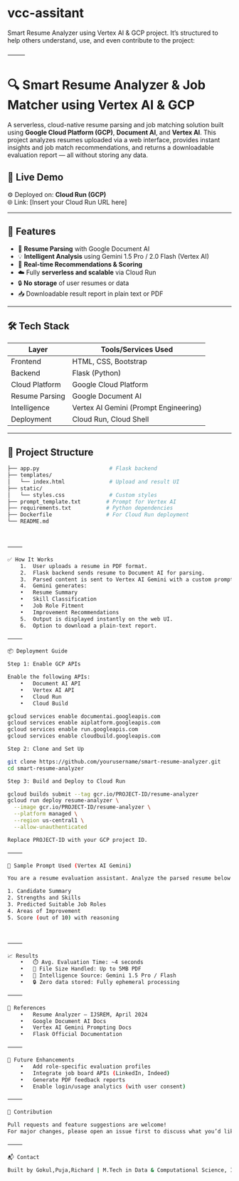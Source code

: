 # vcc-assitant
 Smart Resume Analyzer using Vertex AI & GCP project. It’s structured to help others understand, use, and even contribute to the project:

⸻



# 🔍 Smart Resume Analyzer & Job Matcher using Vertex AI & GCP

A serverless, cloud-native resume parsing and job matching solution built using **Google Cloud Platform (GCP)**, **Document AI**, and **Vertex AI**. This project analyzes resumes uploaded via a web interface, provides instant insights and job match recommendations, and returns a downloadable evaluation report — all without storing any data.

## 🚀 Live Demo

⚙️ Deployed on: **Cloud Run (GCP)**  
🌐 Link: [Insert your Cloud Run URL here]

---

## 📌 Features

- 🧾 **Resume Parsing** with Google Document AI
- 💡 **Intelligent Analysis** using Gemini 1.5 Pro / 2.0 Flash (Vertex AI)
- 📄 **Real-time Recommendations & Scoring**
- ☁️ Fully **serverless and scalable** via Cloud Run
- 🔒 **No storage** of user resumes or data
- 📥 Downloadable result report in plain text or PDF

---

## 🛠️ Tech Stack

| Layer            | Tools/Services Used                                |
|------------------|----------------------------------------------------|
| Frontend         | HTML, CSS, Bootstrap                               |
| Backend          | Flask (Python)                                     |
| Cloud Platform   | Google Cloud Platform                              |
| Resume Parsing   | Google Document AI                                 |
| Intelligence     | Vertex AI Gemini (Prompt Engineering)              |
| Deployment       | Cloud Run, Cloud Shell                             |

---

## 📂 Project Structure

```bash
├── app.py                      # Flask backend
├── templates/
│   └── index.html              # Upload and result UI
├── static/
│   └── styles.css              # Custom styles
├── prompt_template.txt        # Prompt for Vertex AI
├── requirements.txt           # Python dependencies
├── Dockerfile                 # For Cloud Run deployment
└── README.md



⸻

✅ How It Works
	1.	User uploads a resume in PDF format.
	2.	Flask backend sends resume to Document AI for parsing.
	3.	Parsed content is sent to Vertex AI Gemini with a custom prompt.
	4.	Gemini generates:
	•	Resume Summary
	•	Skill Classification
	•	Job Role Fitment
	•	Improvement Recommendations
	5.	Output is displayed instantly on the web UI.
	6.	Option to download a plain-text report.

⸻

📦 Deployment Guide

Step 1: Enable GCP APIs

Enable the following APIs:
	•	Document AI API
	•	Vertex AI API
	•	Cloud Run
	•	Cloud Build

gcloud services enable documentai.googleapis.com
gcloud services enable aiplatform.googleapis.com
gcloud services enable run.googleapis.com
gcloud services enable cloudbuild.googleapis.com

Step 2: Clone and Set Up

git clone https://github.com/yourusername/smart-resume-analyzer.git
cd smart-resume-analyzer

Step 3: Build and Deploy to Cloud Run

gcloud builds submit --tag gcr.io/PROJECT-ID/resume-analyzer
gcloud run deploy resume-analyzer \
  --image gcr.io/PROJECT-ID/resume-analyzer \
  --platform managed \
  --region us-central1 \
  --allow-unauthenticated

Replace PROJECT-ID with your GCP project ID.

⸻

🧪 Sample Prompt Used (Vertex AI Gemini)

You are a resume evaluation assistant. Analyze the parsed resume below and provide:

1. Candidate Summary
2. Strengths and Skills
3. Predicted Suitable Job Roles
4. Areas of Improvement
5. Score (out of 10) with reasoning



⸻

📈 Results
	•	⏱️ Avg. Evaluation Time: ~4 seconds
	•	📂 File Size Handled: Up to 5MB PDF
	•	🧠 Intelligence Source: Gemini 1.5 Pro / Flash
	•	🔒 Zero data stored: Fully ephemeral processing

⸻

🧾 References
	•	Resume Analyzer – IJSREM, April 2024
	•	Google Document AI Docs
	•	Vertex AI Gemini Prompting Docs
	•	Flask Official Documentation

⸻

🎯 Future Enhancements
	•	Add role-specific evaluation profiles
	•	Integrate job board APIs (LinkedIn, Indeed)
	•	Generate PDF feedback reports
	•	Enable login/usage analytics (with user consent)

⸻

🤝 Contribution

Pull requests and feature suggestions are welcome!
For major changes, please open an issue first to discuss what you’d like to change.

⸻

📬 Contact

Built by Gokul,Puja,Richard | M.Tech in Data & Computational Science, IIT Jodhpur



